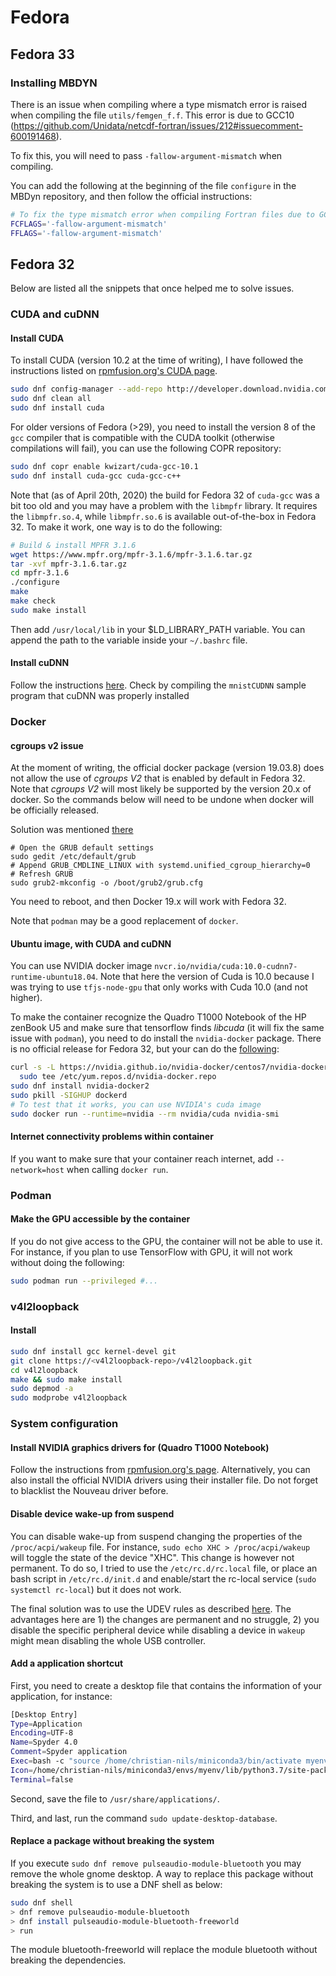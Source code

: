 # Fedora

## Fedora 33

### Installing MBDYN

There is an issue when compiling where a type mismatch error is raised when
compiling the file `utils/femgen_f.f`. This error is due to GCC10
(https://github.com/Unidata/netcdf-fortran/issues/212#issuecomment-600191468).

To fix this, you will need to pass `-fallow-argument-mismatch` when compiling.

You can add the following at the beginning of the file `configure` in the
MBDyn repository, and then follow the official instructions:

```bash
# To fix the type mismatch error when compiling Fortran files due to GCC10
FCFLAGS='-fallow-argument-mismatch'
FFLAGS='-fallow-argument-mismatch'
```

## Fedora 32

Below are listed all the snippets that once helped me to solve issues.

### CUDA and cuDNN

#### Install CUDA

To install CUDA (version 10.2 at the time of writing), I have followed the
instructions listed on [rpmfusion.org's CUDA
page](https://rpmfusion.org/Howto/CUDA).

```bash
sudo dnf config-manager --add-repo http://developer.download.nvidia.com/compute/cuda/repos/fedora29/x86_64/cuda-fedora29.repo
sudo dnf clean all
sudo dnf install cuda
```

For older versions of Fedora (>29), you need to install the version 8 of the `gcc`
compiler that is compatible with the CUDA toolkit (otherwise compilations will fail), you can use the following COPR repository:

```bash
sudo dnf copr enable kwizart/cuda-gcc-10.1
sudo dnf install cuda-gcc cuda-gcc-c++
```

Note that (as of April 20th, 2020) the build for Fedora 32 of `cuda-gcc` was a
bit too old and you may have a problem with the `libmpfr` library. It requires
the `libmpfr.so.4`, while `libmpfr.so.6` is available out-of-the-box in Fedora 32. To make it work, one way is to do the following:

```bash
# Build & install MPFR 3.1.6
wget https://www.mpfr.org/mpfr-3.1.6/mpfr-3.1.6.tar.gz
tar -xvf mpfr-3.1.6.tar.gz
cd mpfr-3.1.6
./configure
make
make check
sudo make install
```

Then add `/usr/local/lib` in your \$LD_LIBRARY_PATH variable. You can append the
path to the variable inside your `~/.bashrc` file.

#### Install cuDNN

Follow the instructions
[here](https://docs.nvidia.com/deeplearning/sdk/cudnn-install/index.html#installlinux-rpm).
Check by compiling the `mnistCUDNN` sample program that cuDNN was properly installed

### Docker

#### cgroups v2 issue

At the moment of writing, the official docker package (version 19.03.8) does not
allow the use of _cgroups V2_ that is enabled by default in Fedora 32. Note that
_cgroups V2_ will most likely be supported by the version 20.x of docker. So
the commands below will need to be undone when docker will be officially
released.

Solution was mentioned [there](https://github.com/docker/for-linux/issues/665#issuecomment-533998047)

```
# Open the GRUB default settings
sudo gedit /etc/default/grub
# Append GRUB_CMDLINE_LINUX with systemd.unified_cgroup_hierarchy=0
# Refresh GRUB
sudo grub2-mkconfig -o /boot/grub2/grub.cfg
```

You need to reboot, and then Docker 19.x will work with Fedora 32.

Note that `podman` may be a good replacement of `docker`.

#### Ubuntu image, with CUDA and cuDNN

You can use NVIDIA docker image
`nvcr.io/nvidia/cuda:10.0-cudnn7-runtime-ubuntu18.04`. Note that here the
version of Cuda is 10.0 because I was trying to use `tfjs-node-gpu` that only
works with Cuda 10.0 (and not higher).

To make the container recognize the Quadro T1000 Notebook of the HP zenBook U5
and make sure that tensorflow finds _libcuda_ (it will fix the same issue with `podman`),
you need to do install the `nvidia-docker` package. There is no official release
for Fedora 32, but your can do the [following](https://github.com/NVIDIA/nvidia-docker/issues/553#issuecomment-381075335):

```bash
curl -s -L https://nvidia.github.io/nvidia-docker/centos7/nvidia-docker.repo | \
  sudo tee /etc/yum.repos.d/nvidia-docker.repo
sudo dnf install nvidia-docker2
sudo pkill -SIGHUP dockerd
# To test that it works, you can use NVIDIA's cuda image
sudo docker run --runtime=nvidia --rm nvidia/cuda nvidia-smi
```

#### Internet connectivity problems within container

If you want to make sure that your
container reach internet, add `--network=host` when calling `docker run`.

### Podman

#### Make the GPU accessible by the container

If you do not give access to the GPU, the container will not be able to use it.
For instance, if you plan to use TensorFlow with GPU, it will not work without
doing the following:

```bash
sudo podman run --privileged #...
```

### v4l2loopback

#### Install

```bash
sudo dnf install gcc kernel-devel git
git clone https://<v4l2loopback-repo>/v4l2loopback.git
cd v4l2loopback
make && sudo make install
sudo depmod -a
sudo modprobe v4l2loopback
```

### System configuration

#### Install NVIDIA graphics drivers for (Quadro T1000 Notebook)

Follow the instructions from [rpmfusion.org's page](https://rpmfusion.org/Howto/NVIDIA#Current_GeForce.2FQuadro.2FTesla).
Alternatively, you can
also install the official NVIDIA drivers using their installer file. Do not
forget to blacklist the Nouveau driver before.

#### Disable device wake-up from suspend

You can disable wake-up from suspend changing the properties of the
`/proc/acpi/wakeup` file. For instance, `sudo echo XHC > /proc/acpi/wakeup` will
toggle the state of the device "XHC". This change is however not permanent. To
do so, I tried to use the `/etc/rc.d/rc.local` file, or place an bash script in
`/etc/rc.d/init.d` and enable/start the rc-local service (`sudo systemctl rc-local`) but it does not work.

The final solution was to use the UDEV rules as described
[here](https://unix.stackexchange.com/a/532839). The advantages here are 1) the
changes are permanent and no struggle, 2) you disable the specific peripheral
device while disabling a device in `wakeup` might mean disabling the whole USB controller.

#### Add a application shortcut

First, you need to create a desktop file that contains the information of your
application, for instance:

```bash
[Desktop Entry]
Type=Application
Encoding=UTF-8
Name=Spyder 4.0
Comment=Spyder application
Exec=bash -c "source /home/christian-nils/miniconda3/bin/activate myenv && spyder &"
Icon=/home/christian-nils/miniconda3/envs/myenv/lib/python3.7/site-packages/spyder/images/spyder.svg
Terminal=false
```

Second, save the file to `/usr/share/applications/`.

Third, and last, run the command `sudo update-desktop-database`.

#### Replace a package without breaking the system

If you execute `sudo dnf remove pulseaudio-module-bluetooth` you may remove the
whole gnome desktop. A way to replace this package without breaking the system
is to use a DNF shell as below:

```bash
sudo dnf shell
> dnf remove pulseaudio-module-bluetooth
> dnf install pulseaudio-module-bluetooth-freeworld
> run
```

The module bluetooth-freeworld will replace the module bluetooth without
breaking the dependencies.
